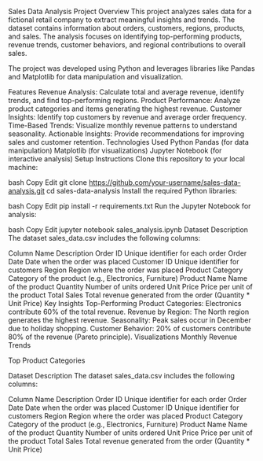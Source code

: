 Sales Data Analysis Project
Overview
This project analyzes sales data for a fictional retail company to extract meaningful insights and trends. The dataset
contains information about orders, customers, regions, products, and sales. The analysis focuses on identifying
top-performing products, revenue trends, customer behaviors, and regional contributions to overall sales.

The project was developed using Python and leverages libraries like Pandas and Matplotlib for data manipulation and
visualization.

Features
Revenue Analysis: Calculate total and average revenue, identify trends, and find top-performing regions.
Product Performance: Analyze product categories and items generating the highest revenue.
Customer Insights: Identify top customers by revenue and average order frequency.
Time-Based Trends: Visualize monthly revenue patterns to understand seasonality.
Actionable Insights: Provide recommendations for improving sales and customer retention.
Technologies Used
Python
Pandas (for data manipulation)
Matplotlib (for visualizations)
Jupyter Notebook (for interactive analysis)
Setup Instructions
Clone this repository to your local machine:

bash
Copy
Edit
git clone https://github.com/your-username/sales-data-analysis.git
cd sales-data-analysis
Install the required Python libraries:

bash
Copy
Edit
pip install -r requirements.txt
Run the Jupyter Notebook for analysis:

bash
Copy
Edit
jupyter notebook sales_analysis.ipynb
Dataset Description
The dataset sales_data.csv includes the following columns:

Column Name Description
Order ID Unique identifier for each order
Order Date Date when the order was placed
Customer ID Unique identifier for customers
Region Region where the order was placed
Product Category Category of the product (e.g., Electronics, Furniture)
Product Name Name of the product
Quantity Number of units ordered
Unit Price Price per unit of the product
Total Sales Total revenue generated from the order (Quantity * Unit Price)
Key Insights
Top-Performing Product Categories: Electronics contribute 60% of the total revenue.
Revenue by Region: The North region generates the highest revenue.
Seasonality: Peak sales occur in December due to holiday shopping.
Customer Behavior: 20% of customers contribute 80% of the revenue (Pareto principle).
Visualizations
Monthly Revenue Trends

Top Product Categories

Dataset Description
The dataset sales_data.csv includes the following columns:

Column Name	Description
Order ID	Unique identifier for each order
Order Date	Date when the order was placed
Customer ID	Unique identifier for customers
Region	Region where the order was placed
Product Category	Category of the product (e.g., Electronics, Furniture)
Product Name	Name of the product
Quantity	Number of units ordered
Unit Price	Price per unit of the product
Total Sales	Total revenue generated from the order (Quantity * Unit Price)